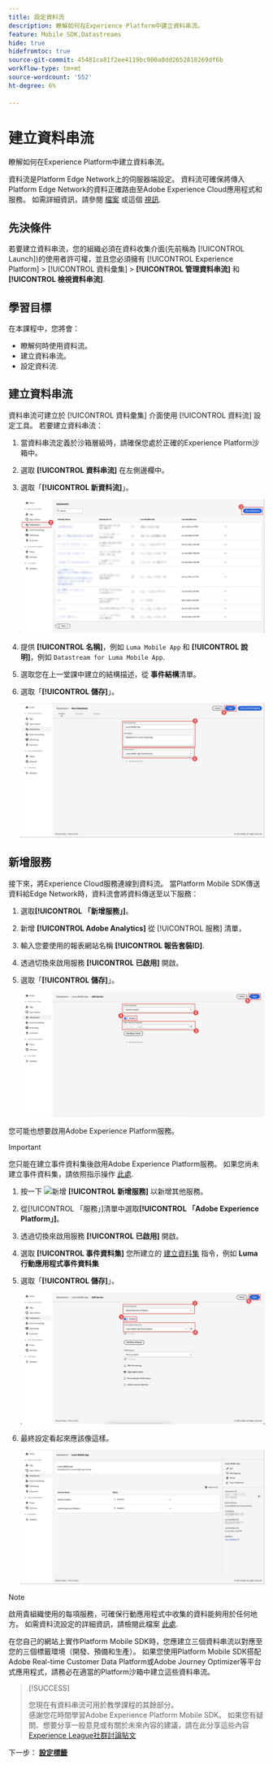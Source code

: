```yaml
---
title: 設定資料流
description: 瞭解如何在Experience Platform中建立資料串流。
feature: Mobile SDK,Datastreams
hide: true
hidefromtoc: true
source-git-commit: 45481ca81f2ee4119bc900a0dd2652818269df6b
workflow-type: tm+mt
source-wordcount: '552'
ht-degree: 6%

---
```


# 建立資料串流

瞭解如何在Experience Platform中建立資料串流。

資料流是Platform Edge Network上的伺服器端設定。 資料流可確保將傳入Platform Edge Network的資料正確路由至Adobe Experience Cloud應用程式和服務。 如需詳細資訊，請參閱 [檔案](https://experienceleague.adobe.com/docs/experience-platform/edge/fundamentals/datastreams.html) 或這個 [視訊](https://experienceleague.adobe.com/docs/platform-learn/data-collection/edge-network/configure-datastreams.html).

## 先決條件

若要建立資料串流，您的組織必須在資料收集介面(先前稱為 [!UICONTROL Launch])的使用者許可權，並且您必須擁有 [!UICONTROL Experience Platform] > [!UICONTROL 資料彙集] > **[!UICONTROL 管理資料串流]** 和 **[!UICONTROL 檢視資料串流]**.

## 學習目標

在本課程中，您將會：

* 瞭解何時使用資料流。
* 建立資料串流。
* 設定資料流.

## 建立資料串流

資料串流可建立於 [!UICONTROL 資料彙集] 介面使用 [!UICONTROL 資料流] 設定工具。 若要建立資料串流：

1. 當資料串流定義於沙箱層級時，請確保您處於正確的Experience Platform沙箱中。
1. 選取 **[!UICONTROL 資料串流]** 在左側邊欄中。
1. 選取「**[!UICONTROL 新資料流]**」。

   ![資料串流首頁](assets/datastream-new.png)

1. 提供 **[!UICONTROL 名稱]**，例如 `Luma Mobile App` 和 **[!UICONTROL 說明]**，例如 `Datastream for Luma Mobile App`.
1. 選取您在上一堂課中建立的結構描述，從 **事件結構**&#x200B;清單。
1. 選取「**[!UICONTROL 儲存]**」。

   ![新資料串流](assets/datastream-name.png)


## 新增服務

接下來，將Experience Cloud服務連線到資料流。 當Platform Mobile SDK傳送資料給Edge Network時，資料流會將資料傳送至以下服務：

1. 選取&#x200B;**[!UICONTROL 「新增服務」]**。

1. 新增 **[!UICONTROL Adobe Analytics]** 從 [!UICONTROL 服務] 清單，

1. 輸入您要使用的報表網站名稱 **[!UICONTROL 報告套裝ID]**.

1. 透過切換來啟用服務 **[!UICONTROL 已啟用]** 開啟。

1. 選取「**[!UICONTROL 儲存]**」。

   ![將Adobe Analytics新增為資料流服務](assets/datastream-service-aa.png)

您可能也想要啟用Adobe Experience Platform服務。

>[!IMPORTANT]
>
>您只能在建立事件資料集後啟用Adobe Experience Platform服務。 如果您尚未建立事件資料集，請依照指示操作 [此處](platform.md).

1. 按一下 ![新增](https://spectrum.adobe.com/static/icons/workflow_18/Smock_AddCircle_18_N.svg) **[!UICONTROL 新增服務]** 以新增其他服務。

1. 從[!UICONTROL 「服務」]清單中選取&#x200B;**[!UICONTROL 「Adobe Experience Platform」]**。

1. 透過切換來啟用服務 **[!UICONTROL 已啟用]** 開啟。

1. 選取 **[!UICONTROL 事件資料集]** 您所建立的 [建立資料集](platform.md#create-a-dataset) 指令，例如 **Luma行動應用程式事件資料集**

1. 選取「**[!UICONTROL 儲存]**」。

   ![將Adobe Experience Platform新增為資料流服務](assets/datastream-service-aep.png)
1. 最終設定看起來應該像這樣。

   ![資料流設定](assets/datastream-settings.png)


>[!NOTE]
>
>啟用貴組織使用的每項服務，可確保行動應用程式中收集的資料能夠用於任何地方。 如需資料流設定的詳細資訊，請檢閱此檔案 [此處](https://experienceleague.adobe.com/docs/experience-platform/edge/fundamentals/datastreams.html#adobe-experience-platform-settings).

在您自己的網站上實作Platform Mobile SDK時，您應建立三個資料串流以對應至您的三個標籤環境（開發、預備和生產）。 如果您使用Platform Mobile SDK搭配Adobe Real-time Customer Data Platform或Adobe Journey Optimizer等平台式應用程式，請務必在適當的Platform沙箱中建立這些資料串流。

>[!SUCCESS]
>
>您現在有資料串流可用於教學課程的其餘部分。<br/>感謝您花時間學習Adobe Experience Platform Mobile SDK。 如果您有疑問、想要分享一般意見或有關於未來內容的建議，請在此分享這些內容 [Experience League社群討論貼文](https://experienceleaguecommunities.adobe.com/t5/adobe-experience-platform-launch/tutorial-discussion-implement-adobe-experience-cloud-in-mobile/td-p/443796)

下一步： **[設定標籤](configure-tags.md)**
